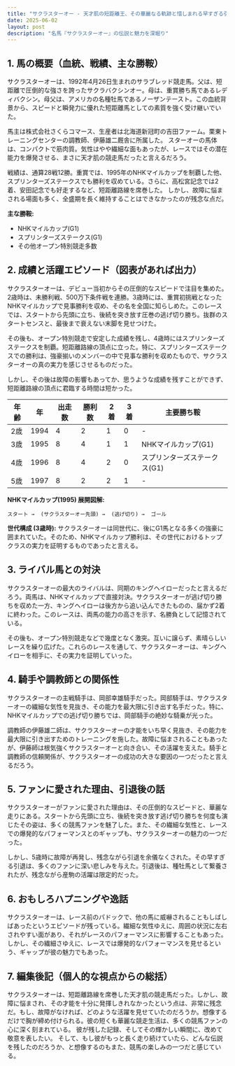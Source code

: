 ```yaml
---
title: "サクラスターオー - 天才肌の短距離王、その華麗なる軌跡と惜しまれる早すぎる引退"
date: 2025-06-02
layout: post
description: "名馬『サクラスターオー』の伝説と魅力を深堀り"
---
```


## 1. 馬の概要（血統、戦績、主な勝鞍）

サクラスターオーは、1992年4月26日生まれのサラブレッド競走馬。父は、短距離で圧倒的な強さを誇ったサクラバクシンオー。母は、重賞勝ち馬であるレディバクシン。母父は、アメリカの名種牡馬であるノーザンテースト。この血統背景から、スピードと瞬発力に優れた短距離馬としての素質を強く受け継いでいた。

馬主は株式会社さくらコマース、生産者は北海道新冠町の吉田ファーム。栗東トレーニングセンターの調教師、伊藤雄二厩舎に所属した。  スターオーの馬体は、コンパクトで筋肉質。気性はやや繊細な面もあったが、レースではその潜在能力を爆発させる、まさに天才肌の競走馬だったと言えるだろう。

戦績は、通算28戦12勝。重賞では、1995年のNHKマイルカップを制覇した他、スプリンターズステークスでも勝利を収めている。さらに、高松宮記念では2着、安田記念でも好走するなど、短距離路線を席巻した。  しかし、故障に悩まされる場面も多く、全盛期を長く維持することはできなかったのが残念な点だ。

**主な勝鞍:**

* NHKマイルカップ(G1)
* スプリンターズステークス(G1)
* その他オープン特別競走多数


## 2. 成績と活躍エピソード（図表があれば出力）

サクラスターオーは、デビュー当初からその圧倒的なスピードで注目を集めた。2歳時は、未勝利戦、500万下条件戦を連勝。3歳時には、重賞初挑戦となったNHKマイルカップで見事勝利を収め、その名を全国に知らしめた。このレースでは、スタートから先頭に立ち、後続を突き放す圧巻の逃げ切り勝ち。抜群のスタートセンスと、最後まで衰えない末脚を見せつけた。

その後も、オープン特別競走で安定した成績を残し、4歳時にはスプリンターズステークスを制覇。短距離路線の頂点に立った。特に、スプリンターズステークスでの勝利は、強豪揃いのメンバーの中で見事な勝利を収めたもので、サクラスターオーの真の実力を感じさせるものだった。

しかし、その後は故障の影響もあってか、思うような成績を残すことができず、短距離路線の頂点に君臨する時間は短かった。


| 年齢 | 年 | 出走数 | 勝利数 | 2着 | 3着 | 主要勝ち鞍 |
|---|---|---|---|---|---|---|
| 2歳 | 1994 | 4 | 2 | 1 | 0 | - |
| 3歳 | 1995 | 8 | 4 | 1 | 1 | NHKマイルカップ(G1) |
| 4歳 | 1996 | 8 | 4 | 2 | 0 | スプリンターズステークス(G1) |
| 5歳 | 1997 | 8 | 2 | 2 | 1 | - |


**NHKマイルカップ(1995) 展開図解:**

```
スタート →  (サクラスターオー先頭) →  (逃げ切り) →  ゴール
```

**世代構成 (3歳時):**  サクラスターオーは同世代に、後にG1馬となる多くの強豪に囲まれていた。そのため、NHKマイルカップ勝利は、その世代におけるトップクラスの実力を証明するものであったと言える。


## 3. ライバル馬との対決

サクラスターオーの最大のライバルは、同期のキングヘイローだったと言えるだろう。両馬は、NHKマイルカップで直接対決。サクラスターオーが逃げ切り勝ちを収めた一方、キングヘイローは後方から追い込んできたものの、届かず2着に終わった。このレースは、両馬の能力の高さを示す、名勝負として記憶されている。

その後も、オープン特別競走などで幾度となく激突。互いに譲らず、素晴らしいレースを繰り広げた。これらのレースを通して、サクラスターオーは、キングヘイローを相手に、その実力を証明していった。


## 4. 騎手や調教師との関係性

サクラスターオーの主戦騎手は、岡部幸雄騎手だった。岡部騎手は、サクラスターオーの繊細な気性を見抜き、その能力を最大限に引き出す名手だった。特に、NHKマイルカップでの逃げ切り勝ちでは、岡部騎手の絶妙な騎乗が光った。

調教師の伊藤雄二師は、サクラスターオーの才能をいち早く見抜き、その能力を最大限に引き出すためのトレーニングを施した。故障に悩まされることもあったが、伊藤師は根気強くサクラスターオーと向き合い、その活躍を支えた。騎手と調教師の信頼関係が、サクラスターオーの成功の大きな要因の一つだったと言えるだろう。


## 5. ファンに愛された理由、引退後の話

サクラスターオーがファンに愛された理由は、その圧倒的なスピードと、華麗な走りにある。スタートから先頭に立ち、後続を突き放す逃げ切り勝ちを何度も演じたその姿は、多くの競馬ファンを魅了した。また、その繊細な気性と、レースでの爆発的なパフォーマンスとのギャップも、サクラスターオーの魅力の一つだった。

しかし、5歳時に故障が再発し、残念ながら引退を余儀なくされた。その早すぎる引退は、多くのファンに深い悲しみを与えた。引退後は、種牡馬として繋養されたが、残念ながら産駒の活躍は限定的だった。


## 6. おもしろハプニングや逸話

サクラスターオーは、レース前のパドックで、他の馬に威嚇されることもしばしばあったというエピソードが残っている。繊細な気性ゆえに、周囲の状況に左右されやすい面があり、それがレースのパフォーマンスに影響することもあった。しかし、その繊細さゆえに、レースでは爆発的なパフォーマンスを見せるという、ギャップが彼の魅力でもあった。


## 7. 編集後記（個人的な視点からの総括）

サクラスターオーは、短距離路線を席巻した天才肌の競走馬だった。しかし、故障に悩まされ、その才能を十分に発揮しきれなかったという点は、非常に残念だ。もし、故障がなければ、どのような活躍を見せていたのだろうか。想像するだけで胸が締め付けられる。彼の短くも華麗な競走生活は、多くの競馬ファンの心に深く刻まれている。  彼が残した記録、そしてその輝かしい瞬間に、改めて敬意を表したい。  そして、もし彼がもっと長く走り続けていたら、どんな伝説を残したのだろうか、と想像するのもまた、競馬の楽しみの一つだと感じている。
